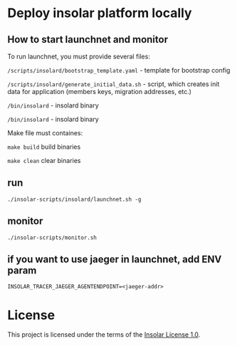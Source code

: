 # Deploy insolar platform locally

## How to start launchnet and monitor

To run launchnet, you must provide several files:

`/scripts/insolard/bootstrap_template.yaml` - template for bootstrap config

`/scripts/insolard/generate_initial_data.sh` - script, which creates init data for application (members keys, migration addresses, etc.)

`/bin/insolard` - insolard binary

`/bin/insolard` - insolard binary

Make file must containes:

`make build` build binaries

`make clean` clear binaries


## run

    ./insolar-scripts/insolard/launchnet.sh -g

## monitor

    ./insolar-scripts/monitor.sh

## if you want to use jaeger in launchnet, add ENV param

	INSOLAR_TRACER_JAEGER_AGENTENDPOINT=<jaeger-addr>

# License

This project is licensed under the terms of the [Insolar License 1.0](LICENSE.md).
